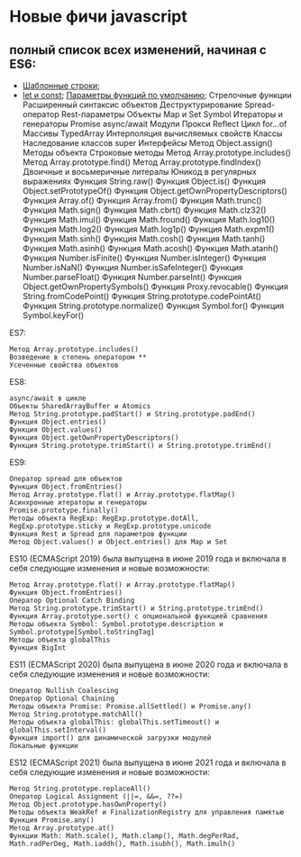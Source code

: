 # Новые фичи javascript

## полный список всех изменений, начиная с ES6:

  - [Шаблонные строки](./src/ES6/);
  - [let и const](./src/ES6/letConst.js);
    [Параметры функций по умолчанию](./src/ES6/funcParams.js);
    Стрелочные функции
    Расширенный синтаксис объектов
    Деструктурирование
    Spread-оператор
    Rest-параметры
    Объекты Map и Set
    Symbol
    Итераторы и генераторы
    Promise
    async/await
    Модули
    Прокси
    Reflect
    Цикл for...of
    Массивы TypedArray
    Интерполяция вычисляемых свойств
    Классы
    Наследование классов
    super
    Интерфейсы
    Метод Object.assign()
    Методы объекта
    Строковые методы
    Метод Array.prototype.includes()
    Метод Array.prototype.find()
    Метод Array.prototype.findIndex()
    Двоичные и восьмеричные литералы
    Юникод в регулярных выражениях
    Функция String.raw()
    Функция Object.is()
    Функция Object.setPrototypeOf()
    Функция Object.getOwnPropertyDescriptors()
    Функция Array.of()
    Функция Array.from()
    Функция Math.trunc()
    Функция Math.sign()
    Функция Math.cbrt()
    Функция Math.clz32()
    Функция Math.imul()
    Функция Math.fround()
    Функция Math.log10()
    Функция Math.log2()
    Функция Math.log1p()
    Функция Math.expm1()
    Функция Math.sinh()
    Функция Math.cosh()
    Функция Math.tanh()
    Функция Math.asinh()
    Функция Math.acosh()
    Функция Math.atanh()
    Функция Number.isFinite()
    Функция Number.isInteger()
    Функция Number.isNaN()
    Функция Number.isSafeInteger()
    Функция Number.parseFloat()
    Функция Number.parseInt()
    Функция Object.getOwnPropertySymbols()
    Функция Proxy.revocable()
    Функция String.fromCodePoint()
    Функция String.prototype.codePointAt()
    Функция String.prototype.normalize()
    Функция Symbol.for()
    Функция Symbol.keyFor()


ES7:

    Метод Array.prototype.includes()
    Возведение в степень оператором **
    Усеченные свойства объектов

ES8:

    async/await в цикле
    Объекты SharedArrayBuffer и Atomics
    Метод String.prototype.padStart() и String.prototype.padEnd()
    Функция Object.entries()
    Функция Object.values()
    Функция Object.getOwnPropertyDescriptors()
    Функция String.prototype.trimStart() и String.prototype.trimEnd()

ES9:

    Оператор spread для объектов
    Функция Object.fromEntries()
    Метод Array.prototype.flat() и Array.prototype.flatMap()
    Асинхронные итераторы и генераторы
    Promise.prototype.finally()
    Методы объекта RegExp: RegExp.prototype.dotAll, RegExp.prototype.sticky и RegExp.prototype.unicode
    Функция Rest и Spread для параметров функции
    Метод Object.values() и Object.entries() для Map и Set

ES10 (ECMAScript 2019) была выпущена в июне 2019 года и включала в себя следующие изменения и новые возможности:

    Метод Array.prototype.flat() и Array.prototype.flatMap()
    Функция Object.fromEntries()
    Оператор Optional Catch Binding
    Метод String.prototype.trimStart() и String.prototype.trimEnd()
    Функция Array.prototype.sort() с опциональной функцией сравнения
    Методы объекта Symbol: Symbol.prototype.description и Symbol.prototype[Symbol.toStringTag]
    Методы объекта globalThis
    Функция BigInt

ES11 (ECMAScript 2020) была выпущена в июне 2020 года и включала в себя следующие изменения и новые возможности:

    Оператор Nullish Coalescing
    Оператор Optional Chaining
    Методы объекта Promise: Promise.allSettled() и Promise.any()
    Метод String.prototype.matchAll()
    Методы объекта globalThis: globalThis.setTimeout() и globalThis.setInterval()
    Функция import() для динамической загрузки модулей
    Локальные функции

ES12 (ECMAScript 2021) была выпущена в июне 2021 года и включала в себя следующие изменения и новые возможности:

    Метод String.prototype.replaceAll()
    Оператор Logical Assignment (||=, &&=, ??=)
    Метод Object.prototype.hasOwnProperty()
    Методы объекта WeakRef и FinalizationRegistry для управления памятью
    Функция Promise.any()
    Метод Array.prototype.at()
    Функции Math: Math.scale(), Math.clamp(), Math.degPerRad, Math.radPerDeg, Math.iaddh(), Math.isubh(), Math.imulh()